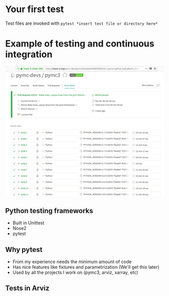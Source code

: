 # Your first test
Test files are invoked with `pytest *insert test file or directory here*`

# Example of testing and continuous integration
![Pymc3 test](Pymc3Example.png)

## Python testing frameworks
* Built in Unittest
* Nose2
* pytest

## Why pytest
* From my experience needs the minimum amount of code
* Has nice features like fixtures and parametrization (We'll get this later)
* Used by all the projects I work on (pymc3, arviz, xarray, etc)

## Tests in Arviz
